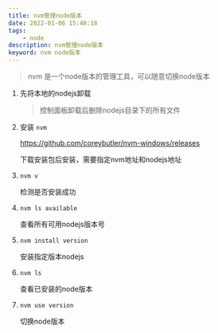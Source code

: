 ```yaml
---
title: nvm管理node版本
date: 2022-01-06 15:48:18
tags:
    - node
description: nvm管理node版本
keyword: nvm node版本
---
```


> nvm 是一个node版本的管理工具，可以随意切换node版本
<!--more-->
1. 先将本地的nodejs卸载

   > 控制面板卸载后删除nodejs目录下的所有文件

2. 安装 `nvm`

   https://github.com/coreybutler/nvm-windows/releases

   下载安装包后安装，需要指定nvm地址和nodejs地址

3. `nvm v`

   检测是否安装成功

4. `nvm ls available`

   查看所有可用nodejs版本号

5. `nvm install version`

   安装指定版本nodejs

6. `nvm ls`

   查看已安装的node版本

7. `nvm use version`

   切换node版本